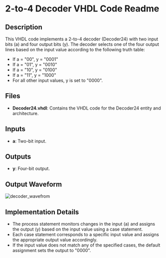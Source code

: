 # 2-to-4 Decoder VHDL Code Readme

## Description
This VHDL code implements a 2-to-4 decoder (Decoder24) with two input bits (a) and four output bits (y). The decoder selects one of the four output lines based on the input value according to the following truth table:
- If a = "00", y = "0001"
- If a = "01", y = "0010"
- If a = "10", y = "0100"
- If a = "11", y = "1000"
- For all other input values, y is set to "0000".

## Files
- **Decoder24.vhdl**: Contains the VHDL code for the Decoder24 entity and architecture.

## Inputs
- **a**: Two-bit input.

## Outputs
- **y**: Four-bit output.
## Output Waveform


![decoder_wavefrom](https://github.com/Roshan-T/VHDL/assets/82012823/137dc6fd-9e39-4828-80f8-06b4ccddd14f)


## Implementation Details
- The process statement monitors changes in the input (a) and assigns the output (y) based on the input value using a case statement.
- Each case statement corresponds to a specific input value and assigns the appropriate output value accordingly.
- If the input value does not match any of the specified cases, the default assignment sets the output to "0000".

